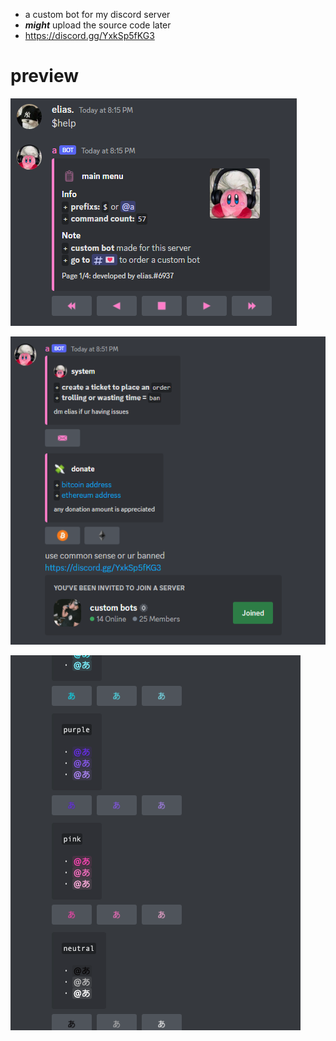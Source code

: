 - a custom bot for my discord server
- ***might*** upload the source code later
- https://discord.gg/YxkSp5fKG3

# preview

![Screenshot](imgs/help.png)

![Screenshot](imgs/info.png)

![Screenshot](imgs/clrs.png)
